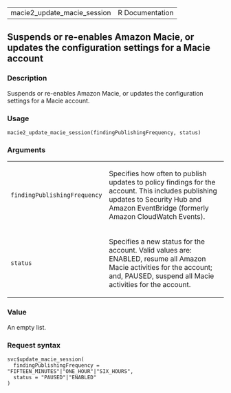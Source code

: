 <table style="width: 100%;">
<tbody>
<tr class="odd">
<td>macie2_update_macie_session</td>
<td style="text-align: right;">R Documentation</td>
</tr>
</tbody>
</table>

## Suspends or re-enables Amazon Macie, or updates the configuration settings for a Macie account

### Description

Suspends or re-enables Amazon Macie, or updates the configuration
settings for a Macie account.

### Usage

    macie2_update_macie_session(findingPublishingFrequency, status)

### Arguments

<table>
<colgroup>
<col style="width: 35%" />
<col style="width: 65%" />
</colgroup>
<tbody>
<tr class="odd">
<td><code
id="macie2_update_macie_session_:_findingPublishingFrequency">findingPublishingFrequency</code></td>
<td><p>Specifies how often to publish updates to policy findings for the
account. This includes publishing updates to Security Hub and Amazon
EventBridge (formerly Amazon CloudWatch Events).</p></td>
</tr>
<tr class="even">
<td><code id="macie2_update_macie_session_:_status">status</code></td>
<td><p>Specifies a new status for the account. Valid values are:
ENABLED, resume all Amazon Macie activities for the account; and,
PAUSED, suspend all Macie activities for the account.</p></td>
</tr>
</tbody>
</table>

### Value

An empty list.

### Request syntax

    svc$update_macie_session(
      findingPublishingFrequency = "FIFTEEN_MINUTES"|"ONE_HOUR"|"SIX_HOURS",
      status = "PAUSED"|"ENABLED"
    )
